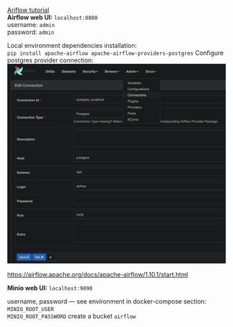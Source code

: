 [Ariflow tutorial](https://youtu.be/K9AnJ9_ZAXE)  
**Airflow web UI:** `localhost:8080 `  
username: `admin`  
password: `admin`  

Local environment dependencies installation:  
`pip install apache-airflow apache-airflow-providers-postgres`
Configure postgres provider connection:
![postgres provider connection in airflow](postgres_provider_connection.png)

https://airflow.apache.org/docs/apache-airflow/1.10.1/start.html

**Minio web UI:**  `localhost:9090`

username, password — 
see environment in docker-compose section:
`MINIO_ROOT_USER`  
`MINIO_ROOT_PASSWORD`
create a bucket `airflow`